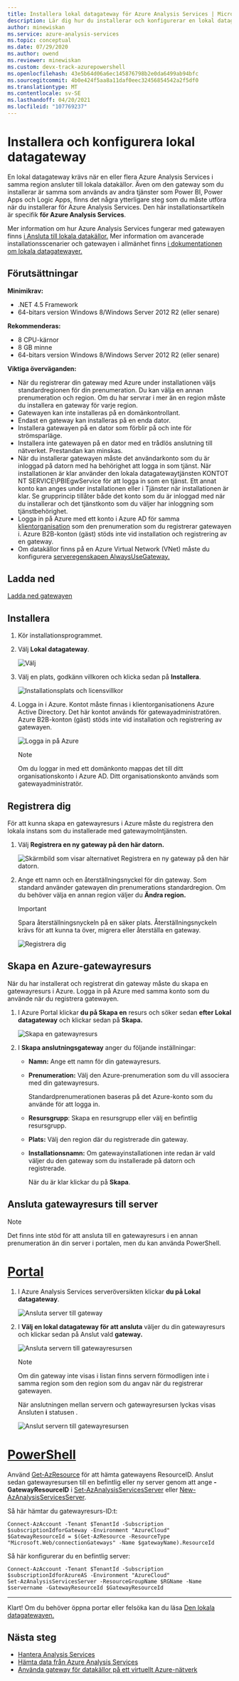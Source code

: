 ```yaml
---
title: Installera lokal datagateway för Azure Analysis Services | Microsoft Docs
description: Lär dig hur du installerar och konfigurerar en lokal datagateway för att ansluta till lokala datakällor från en Azure Analysis Services server.
author: minewiskan
ms.service: azure-analysis-services
ms.topic: conceptual
ms.date: 07/29/2020
ms.author: owend
ms.reviewer: minewiskan
ms.custom: devx-track-azurepowershell
ms.openlocfilehash: 43e5b64d06a6ec145876798b2e0da6499ab94bfc
ms.sourcegitcommit: 4b0e424f5aa8a11daf0eec32456854542a2f5df0
ms.translationtype: MT
ms.contentlocale: sv-SE
ms.lasthandoff: 04/20/2021
ms.locfileid: "107769237"
---
```

# <a name="install-and-configure-an-on-premises-data-gateway"></a>Installera och konfigurera lokal datagateway

En lokal datagateway krävs när en eller flera Azure Analysis Services i samma region ansluter till lokala datakällor.  Även om den gateway som du installerar är samma som används av andra tjänster som Power BI, Power Apps och Logic Apps, finns det några ytterligare steg som du måste utföra när du installerar för Azure Analysis Services. Den här installationsartikeln är specifik **för Azure Analysis Services**. 

Mer information om hur Azure Analysis Services fungerar med gatewayen finns [i Ansluta till lokala datakällor.](analysis-services-gateway.md) Mer information om avancerade installationsscenarier och gatewayen i allmänhet finns [i dokumentationen om lokala datagatewayer.](/data-integration/gateway/service-gateway-onprem)

## <a name="prerequisites"></a>Förutsättningar

**Minimikrav:**

* .NET 4.5 Framework
* 64-bitars version Windows 8/Windows Server 2012 R2 (eller senare)

**Rekommenderas:**

* 8 CPU-kärnor
* 8 GB minne
* 64-bitars version Windows 8/Windows Server 2012 R2 (eller senare)

**Viktiga överväganden:**

* När du registrerar din gateway med Azure under installationen väljs standardregionen för din prenumeration. Du kan välja en annan prenumeration och region. Om du har servrar i mer än en region måste du installera en gateway för varje region. 
* Gatewayen kan inte installeras på en domänkontrollant.
* Endast en gateway kan installeras på en enda dator.
* Installera gatewayen på en dator som förblir på och inte för strömsparläge.
* Installera inte gatewayen på en dator med en trådlös anslutning till nätverket. Prestandan kan minskas.
* När du installerar gatewayen måste det användarkonto som du är inloggad på datorn med ha behörighet att logga in som tjänst. När installationen är klar använder den lokala datagatewaytjänsten KONTOT NT SERVICE\PBIEgwService för att logga in som en tjänst. Ett annat konto kan anges under installationen eller i Tjänster när installationen är klar. Se grupprincip tillåter både det konto som du är inloggad med när du installerar och det tjänstkonto som du väljer har inloggning som tjänstbehörighet.
* Logga in på Azure med ett konto i Azure AD för samma [klientorganisation](/previous-versions/azure/azure-services/jj573650(v=azure.100)#what-is-an-azure-ad-tenant) som den prenumeration som du registrerar gatewayen i. Azure B2B-konton (gäst) stöds inte vid installation och registrering av en gateway.
* Om datakällor finns på en Azure Virtual Network (VNet) måste du konfigurera [serveregenskapen AlwaysUseGateway.](analysis-services-vnet-gateway.md)

## <a name="download"></a>Ladda ned

 [Ladda ned gatewayen](https://go.microsoft.com/fwlink/?LinkId=820925&clcid=0x409)

## <a name="install"></a>Installera

1. Kör installationsprogrammet.

2. Välj **Lokal datagateway**.

   ![Välj](media/analysis-services-gateway-install/aas-gateway-installer-select.png)

2. Välj en plats, godkänn villkoren och klicka sedan på **Installera**.

   ![Installationsplats och licensvillkor](media/analysis-services-gateway-install/aas-gateway-installer-accept.png)

3. Logga in i Azure. Kontot måste finnas i klientorganisationens Azure Active Directory. Det här kontot används för gatewayadministratören. Azure B2B-konton (gäst) stöds inte vid installation och registrering av gatewayen.

   ![Logga in på Azure](media/analysis-services-gateway-install/aas-gateway-installer-account.png)

   > [!NOTE]
   > Om du loggar in med ett domänkonto mappas det till ditt organisationskonto i Azure AD. Ditt organisationskonto används som gatewayadministratör.

## <a name="register"></a>Registrera dig

För att kunna skapa en gatewayresurs i Azure måste du registrera den lokala instans som du installerade med gatewaymolntjänsten. 

1.  Välj **Registrera en ny gateway på den här datorn.**

    ![Skärmbild som visar alternativet Registrera en ny gateway på den här datorn.](media/analysis-services-gateway-install/aas-gateway-register-new.png)

2. Ange ett namn och en återställningsnyckel för din gateway. Som standard använder gatewayen din prenumerations standardregion. Om du behöver välja en annan region väljer du **Ändra region.**

    > [!IMPORTANT]
    > Spara återställningsnyckeln på en säker plats. Återställningsnyckeln krävs för att kunna ta över, migrera eller återställa en gateway. 

   ![Registrera dig](media/analysis-services-gateway-install/aas-gateway-register-name.png)


## <a name="create-an-azure-gateway-resource"></a>Skapa en Azure-gatewayresurs

När du har installerat och registrerat din gateway måste du skapa en gatewayresurs i Azure. Logga in på Azure med samma konto som du använde när du registrera gatewayen.

1. I Azure Portal klickar **du på Skapa en** resurs och söker sedan **efter Lokal datagateway** och klickar sedan på **Skapa.**

   ![Skapa en gatewayresurs](media/analysis-services-gateway-install/aas-gateway-new-azure-resource.png)

2. I **Skapa anslutningsgateway** anger du följande inställningar:

   * **Namn:** Ange ett namn för din gatewayresurs. 

   * **Prenumeration:** Välj den Azure-prenumeration som du vill associera med din gatewayresurs. 
   
     Standardprenumerationen baseras på det Azure-konto som du använde för att logga in.

   * **Resursgrupp**: Skapa en resursgrupp eller välj en befintlig resursgrupp.

   * **Plats:** Välj den region där du registrerade din gateway.

   * **Installationsnamn:** Om gatewayinstallationen inte redan är vald väljer du den gateway som du installerade på datorn och registrerade. 

     När du är klar klickar du på **Skapa**.

## <a name="connect-gateway-resource-to-server"></a>Ansluta gatewayresurs till server

> [!NOTE]
> Det finns inte stöd för att ansluta till en gatewayresurs i en annan prenumeration än din server i portalen, men du kan använda PowerShell.

# <a name="portal"></a>[Portal](#tab/azure-portal)

1. I Azure Analysis Services serveröversikten klickar **du på Lokal datagateway**.

   ![Ansluta server till gateway](media/analysis-services-gateway-install/aas-gateway-connect-server.png)

2. I **Välj en lokal datagateway för att ansluta** väljer du din gatewayresurs och klickar sedan på Anslut vald **gateway.**

   ![Ansluta servern till gatewayresursen](media/analysis-services-gateway-install/aas-gateway-connect-resource.png)

    > [!NOTE]
    > Om din gateway inte visas i listan finns servern förmodligen inte i samma region som den region som du angav när du registrerar gatewayen.

    När anslutningen mellan servern och gatewayresursen lyckas visas Ansluten **i** statusen .


    ![Anslut servern till gatewayresursen](media/analysis-services-gateway-install/aas-gateway-connect-success.png)

# <a name="powershell"></a>[PowerShell](#tab/azure-powershell)

Använd [Get-AzResource](/powershell/module/az.resources/get-azresource) för att hämta gatewayens ResourceID. Anslut sedan gatewayresursen till en befintlig eller ny server genom att ange **-GatewayResourceID** i [Set-AzAnalysisServicesServer](/powershell/module/az.analysisservices/set-azanalysisservicesserver) eller [New-AzAnalysisServicesServer](/powershell/module/az.analysisservices/new-azanalysisservicesserver).

Så här hämtar du gatewayresurs-ID:t:

```azurepowershell-interactive
Connect-AzAccount -Tenant $TenantId -Subscription $subscriptionIdforGateway -Environment "AzureCloud"
$GatewayResourceId = $(Get-AzResource -ResourceType "Microsoft.Web/connectionGateways" -Name $gatewayName).ResourceId  

```

Så här konfigurerar du en befintlig server:

```azurepowershell-interactive
Connect-AzAccount -Tenant $TenantId -Subscription $subscriptionIdforAzureAS -Environment "AzureCloud"
Set-AzAnalysisServicesServer -ResourceGroupName $RGName -Name $servername -GatewayResourceId $GatewayResourceId

```
---

Klart! Om du behöver öppna portar eller felsöka kan du läsa [Den lokala datagatewayen.](analysis-services-gateway.md)

## <a name="next-steps"></a>Nästa steg

* [Hantera Analysis Services](analysis-services-manage.md)   
* [Hämta data från Azure Analysis Services](analysis-services-connect.md)   
* [Använda gateway för datakällor på ett virtuellt Azure-nätverk](analysis-services-vnet-gateway.md)
